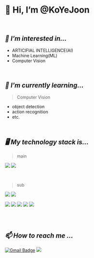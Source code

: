 # 👋 Hi, I’m @KoYeJoon

<br />

## _👀 I’m interested in..._

- ARTICIFIAL INTELLIGENCE(AI)
- Machine Learning(ML)
- Computer Vision

<br />


##  _🌱 I’m currently learning..._

> Computer Vision

- object detection
- action recognition
- etc.

<br />

##  _🖥 My technology stack is..._

> main

[![](https://img.shields.io/badge/-python-9cf?style=style=flat-square&logo=python)]()
[![](https://img.shields.io/badge/-pytorch-9cf?style=style=flat-square&logo=pytorch)]()

<br />

> sub

[![](https://img.shields.io/badge/-java-white?style=style=flat-square&logo=java)]()
[![](https://img.shields.io/badge/-C-white?style=style=flat-square&logo=c)]()

[![](https://img.shields.io/badge/-html5-white?style=style=flat-square&logo=html5)]()
[![](https://img.shields.io/badge/-css3-white?style=style=flat-square&logo=css3)]()
[![](https://img.shields.io/badge/-javascript-white?style=style=flat-square&logo=javascript)]()
[![](https://img.shields.io/badge/-react-white?style=style=flat-square&logo=react)]()
[![](https://img.shields.io/badge/-node.js-white?style=style=flat-square&logo=node.js)]()



<br />
<br />

##  _📫 How to reach me ..._
[![Gmail Badge](https://img.shields.io/badge/Gmail-d14836?style=flat-square&logo=Gmail&logoColor=white&link=mailto:yejoon.ko@gmail.com)](mailto:yejoon.ko@gmail.com)
[![](https://img.shields.io/badge/-tistory-white?style=style=flat-square&logo=Blogger&link=https://kom-story.tistory.com/)]()







<!---
KoYeJoon/KoYeJoon is a ✨ special ✨ repository because its `README.md` (this file) appears on your GitHub profile.
You can click the Preview link to take a look at your changes.
--->
